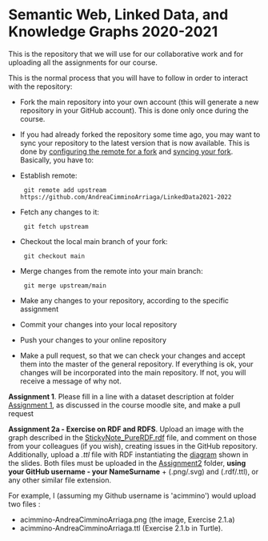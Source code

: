 # Semantic Web, Linked Data, and Knowledge Graphs 2020-2021


This is the repository that we will use for our collaborative work and for uploading all the assignments for our course.

This is the normal process that you will have to follow in order to interact with the repository:

* Fork the main repository into your own account (this will generate a new repository in your GitHub account). This is done only once during the course. 
* If you had already forked the repository some time ago, you may want to sync your repository to the latest version that is now available. This is done by [configuring the remote for a fork](https://help.github.com/articles/configuring-a-remote-for-a-fork) and [syncing your fork](https://help.github.com/articles/syncing-a-fork). Basically, you have to:
 * Establish remote: 
 
        git remote add upstream https://github.com/AndreaCimminoArriaga/LinkedData2021-2022

 * Fetch any changes to it: 
 
        git fetch upstream
 
 * Checkout the local main branch of your fork: 
 
        git checkout main
 
 * Merge changes from the remote into your main branch: 
 
        git merge upstream/main

* Make any changes to your repository, according to the specific assignment
* Commit your changes into your local repository
* Push your changes to your online repository
* Make a pull request, so that we can check your changes and accept them into the master of the general repository. If everything is ok, your changes will be incorporated into the main repository. If not, you will receive a message of why not.

**Assignment 1**. Please fill in a line with a dataset description at folder [Assignment 1](./Assignment1/DatasetDescriptions.csv), as discussed in the course moodle site, and make a pull request

**Assignment 2a - Exercise on RDF and RDFS**. Upload an image with the graph described in the [StickyNote_PureRDF.rdf](./Assignment2/StickyNote_PureRDF.rdf) file, and comment on those from your colleagues (if you wish), creating issues in the GitHub repository. Additionally, upload a *.ttl* file with RDF instantiating the [diagram](./Assignment2/graph.png) shown in the slides. Both files must be uploaded in the [Assignment2](./Assignment2/) folder, **using your GitHub username - your NameSurname** + (.png/.svg) and (.rdf/.ttl), or any other similar file extension.

For example, I (assuming my Github username is 'acimmino') would upload two files :
* acimmino-AndreaCimminoArriaga.png (the image, Exercise 2.1.a) 
* acimmino-AndreaCimminoArriaga.ttl (Exercise 2.1.b in Turtle).

